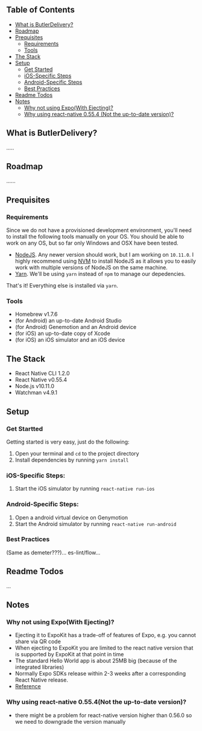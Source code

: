 ## Table of Contents

- [What is ButlerDelivery?](#what-is-ButlerDelivery)
- [Roadmap](#roadmap)
- [Prequisites](#prequisites)
  - [Requirements](#requirements)
  - [Tools](#tools)
- [The Stack](#the-stack)
- [Setup](#setup)
  - [Get Started](#get-started)
  - [iOS-Specific Steps](#ios-specific-steps)
  - [Android-Specific Steps](#android-specific-steps)
  - [Best Practices](#best-practices)
- [Readme Todos](#readme-todos)
- [Notes](#notes)
  - [Why not using Expo(With Ejecting)?](#why-not-using-expo(with-ejecting))
  - [Why using react-native 0.55.4 (Not the up-to-date version)?](#why-using-react-native-0.55.4)

## What is ButlerDelivery?
.....

## Roadmap
......

## Prequisites

### Requirements

Since we do not have a provisioned development environment, you'll need to install the following tools manually on your OS. You should be able to work on any OS, but so far only Windows and OSX have been tested.

* [NodeJS](https://nodejs.org/en/). Any newer version should work, but I am working on `10.11.0`. I highly recommend using [NVM](https://github.com/creationix/nvm) to install NodeJS as it allows you to easily work with multiple versions of NodeJS on the same machine. 
* [Yarn](yarnpkg.com/en/docs/install). We'll be using `yarn` instead of `npm` to manage our depedencies.

That's it! Everything else is installed via `yarn`.

### Tools
* Homebrew v1.7.6
* (for Android) an up-to-date Android Studio
* (for Android) Genemotion and an Android device
* (for iOS) an up-to-date copy of Xcode
* (for iOS) an iOS simulator and an iOS device

## The Stack

* React Native CLI 1.2.0
* React Native v0.55.4
* Node.js v10.11.0
* Watchman v4.9.1

## Setup

### Get Startted

Getting started is very easy, just do the following:

1. Open your terminal and `cd` to the project directory
2. Install dependencies by running `yarn install`

### iOS-Specific Steps:
1. Start the iOS simulator by running `react-native run-ios`

### Android-Specific Steps:
1. Open a android virtual device on Genymotion
2. Start the Android simulator by running `react-native run-android`

### Best Practices
(Same as demeter???)...
es-lint/flow...

## Readme Todos
...

## Notes
### Why not using Expo(With Ejecting)?
* Ejecting it to ExpoKit has a trade-off of features of Expo, e.g. you cannot share via QR code
* When ejecting to ExpoKit you are limited to the react native version that is supported by ExpoKit at that point in time
* The standard Hello World app is about 25MB big (because of the integrated libraries)
* Normally Expo SDKs release within 2-3 weeks after a corresponding React Native release.
* [Reference](https://stackoverflow.com/questions/39170622/what-is-the-difference-between-expo-and-react-native/49324689#49324689)

### Why using react-native 0.55.4(Not the up-to-date version)?
* there might be a problem for react-native version higher than 0.56.0 so we need to downgrade the version manually
